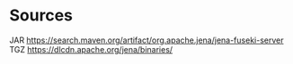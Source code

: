 Sources
=======

JAR https://search.maven.org/artifact/org.apache.jena/jena-fuseki-server
TGZ https://dlcdn.apache.org/jena/binaries/
